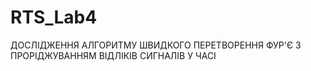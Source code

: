 # RTS_Lab4
ДОСЛІДЖЕННЯ АЛГОРИТМУ ШВИДКОГО ПЕРЕТВОРЕННЯ ФУР'Є З  ПРОРІДЖУВАННЯМ ВІДЛІКІВ СИГНАЛІВ У ЧАСІ
